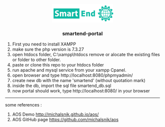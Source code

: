 <!-- PROJECT LOGO -->
<br />
<p align="center">
  <a href="https://github.com/Alpro2nd/smartend-portal">
    <img src="uploads/settings/14888091199919.png" alt="Logo" width="200" height="60">
  </a>

  <h3 align="center">smartend-portal</h3>

1. First you need to install XAMPP 
2. make sure the php version is 7.3.27
3. open htdocs folder, C:\xampp\htdocs remove or alocate the existing files or folder to other folder. 
4. paste or clone this repo to your htdocs folder
5. run apache and mysql service from your xampp Cpanel.
6. open browser and type http://localhost:8080/phpmyadmin/
7. create new db with the name 'smartend' (without quotation mark)
8. inside the db, import the sql file smartend_db.sql
9. now portal should work, type http://localhost:8080/ in your browser

<hr>

some references :
1. AOS Demo
http://michalsnik.github.io/aos/ 
2. AOS GitHub page
https://github.com/michalsnik/aos
